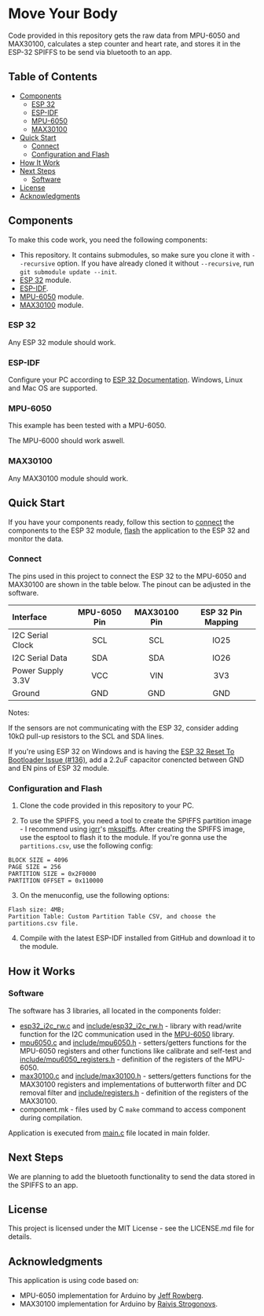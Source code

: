 # Move Your Body

Code provided in this repository gets the raw data from MPU-6050 and MAX30100, calculates a step counter and heart rate, and stores it in the ESP-32 SPIFFS to be send via bluetooth to an app.

## Table of Contents

- [Components](#components)
  - [ESP 32](#esp-32)
  - [ESP-IDF](#esp-idf)
  - [MPU-6050](#mpu-6050)
  - [MAX30100](#max30100)
- [Quick Start](#quick-start)
  - [Connect](#connect)
  - [Configuration and Flash](#configuration-and-flash)
- [How It Work](#how-it-works)
- [Next Steps](#next-steps)
  - [Software](#software)
- [License](#license)
- [Acknowledgments](#acknowledgments)

## Components

To make this code work, you need the following components:

* This repository. It contains submodules, so make sure you clone it with `--recursive` option. If you have already cloned it without `--recursive`, run `git submodule update --init`.
* [ESP 32](https://espressif.com/en/products/hardware/esp32/overview) module.
* [ESP-IDF](https://github.com/espressif/esp-idf).
* [MPU-6050](https://www.invensense.com/products/motion-tracking/6-axis/mpu-6050/) module.
* [MAX30100](https://www.maximintegrated.com/en/products/sensors/MAX30100.html) module.

### ESP 32

Any ESP 32 module should work.

### ESP-IDF

Configure your PC according to [ESP 32 Documentation](https://docs.espressif.com/projects/esp-idf/en/latest/?badge=latest?badge=latest). Windows, Linux and Mac OS are supported.

### MPU-6050

This example has been tested with a MPU-6050. 

The MPU-6000 should work aswell.

### MAX30100

Any MAX30100 module should work.

## Quick Start

If you have your components ready, follow this section to [connect](#connect) the components to the ESP 32 module, [flash](#configuration-and-flash) the application to the ESP 32 and monitor the data.

### Connect

The pins used in this project to connect the ESP 32 to the MPU-6050 and MAX30100 are shown in the table below. The pinout can be adjusted in the software.

| Interface | MPU-6050 Pin | MAX30100 Pin | ESP 32 Pin Mapping |
| :--- | :---: | :---: | :---: |
| I2C Serial Clock | SCL | SCL | IO25 |
| I2C Serial Data | SDA | SDA | IO26 |
| Power Supply 3.3V | VCC | VIN | 3V3 |
| Ground | GND | GND | GND |

Notes:

If the sensors are not communicating with the ESP 32, consider adding 10kΩ pull-up resistors to the SCL and SDA lines.

If you're using ESP 32 on Windows and is having the [ESP 32 Reset To Bootloader Issue (#136)](https://github.com/espressif/esptool/issues/136), add a 2.2uF capacitor conencted between GND and EN pins of ESP 32 module.

### Configuration and Flash

1. Clone the code provided in this repository to your PC.

2. To use the SPIFFS, you need a tool to create the SPIFFS partition image - I recommend using [igrr](https://github.com/igrr)'s [mkspiffs](https://github.com/igrr/mkspiffs).
After creating the SPIFFS image, use the esptool to flash it to the module.
If you're gonna use the `partitions.csv`, use the following config:
```
BLOCK SIZE = 4096
PAGE SIZE = 256
PARTITION SIZE = 0x2F0000
PARTITION OFFSET = 0x110000
```

3. On the menuconfig, use the following options:
```
Flash size: 4MB;
Partition Table: Custom Partition Table CSV, and choose the partitions.csv file.
```

4. Compile with the latest ESP-IDF installed from GitHub and download it to the module.

## How it Works

### Software

The software has 3 libraries, all located in the components folder:
* [esp32_i2c_rw.c](https://github.com/gabrielbvicari/esp32-i2c_rw/blob/f532d6a554dc2f2daa3954b597072ecb48354688/esp32_i2c_rw.c) and [include/esp32_i2c_rw.h](https://github.com/gabrielbvicari/esp32-i2c_rw/blob/f532d6a554dc2f2daa3954b597072ecb48354688/include/esp32_i2c_rw/esp32_i2c_rw.h) - library with read/write function for the I2C communication used in the [MPU-6050](https://github.com/gabrielbvicari/esp32-mpu6050/blob/fa99df4a75917e85b31b20e94344acca3d00d556/mpu6050.c) library.
* [mpu6050.c](https://github.com/gabrielbvicari/esp32-mpu6050/blob/fa99df4a75917e85b31b20e94344acca3d00d556/mpu6050.c) and [include/mpu6050.h](https://github.com/gabrielbvicari/esp32-mpu6050/blob/fa99df4a75917e85b31b20e94344acca3d00d556/include/mpu6050/mpu6050.h) - setters/getters functions for the MPU-6050 registers and other functions like calibrate and self-test and [include/mpu6050_registers.h](https://github.com/gabrielbvicari/esp32-mpu6050/blob/fa99df4a75917e85b31b20e94344acca3d00d556/include/mpu6050/mpu6050_registers.h) - definition of the registers of the MPU-6050.
* [max30100.c](https://github.com/aedalzotto/esp32-max30100/blob/2585aa70b25955ecb60d2d8fb26c5cbb76526d65/max30100.c) and [include/max30100.h](https://github.com/aedalzotto/esp32-max30100/blob/2585aa70b25955ecb60d2d8fb26c5cbb76526d65/include/max30100/max30100.h) - setters/getters functions for the MAX30100 registers and implementations of butterworth filter and DC removal filter and [include/registers.h](https://github.com/aedalzotto/esp32-max30100/blob/2585aa70b25955ecb60d2d8fb26c5cbb76526d65/include/max30100/registers.h) - definition of the registers of the MAX30100.
* component.mk - files used by C `make` command to access component during compilation.

Application is executed from [main.c](main/main.c) file located in main folder.

## Next Steps

We are planning to add the bluetooth functionality to send the data stored in the SPIFFS to an app.

## License

This project is licensed under the MIT License - see the LICENSE.md file for details.

## Acknowledgments

This application is using code based on:

* MPU-6050 implementation for Arduino by [Jeff Rowberg](https://www.i2cdevlib.com).
* MAX30100 implementation for Arduino by [Raivis Strogonovs](https://morf.lv/).